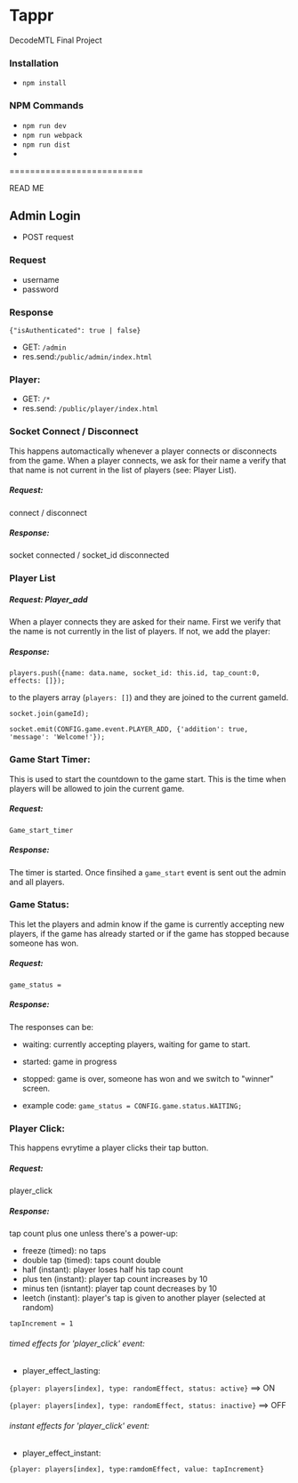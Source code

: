 # Tappr
DecodeMTL Final Project

### Installation
* ```npm install```

### NPM Commands
* ```npm run dev```
* ```npm run webpack```
* ```npm run dist```
* 


==========================

READ ME

## Admin Login
* POST request

### Request
* username
* password

### Response
```{"isAuthenticated": true | false}```

* GET: ```/admin```
* res.send:```/public/admin/index.html```

### Player:
* GET: ```/*```
* res.send: ```/public/player/index.html```


### Socket Connect / Disconnect
This happens automactically whenever a player connects or disconnects from the game.
When a player connects, we ask for their name a verify that that name is not current in the list of players (see: Player List).
##### Request: 
connect / disconnect
##### Response: 
socket connected / socket_id disconnected

### Player List


##### Request: Player_add
When a player connects they are asked for their name. First we verify that the name is not currently in the list of players. If not, we add the player:

##### Response:
```players.push({name: data.name, socket_id: this.id, tap_count:0, effects: []});```

to the players array (```players: []```) and they are joined to the current gameId.

```socket.join(gameId);```

```socket.emit(CONFIG.game.event.PLAYER_ADD, {'addition': true, 'message': 'Welcome!'});```

### Game Start Timer:
This is used to start the countdown to the game start. This is the time when players will be allowed to join the current game.

##### Request:
```Game_start_timer```

##### Response:
The timer is started. Once finsihed a ```game_start``` event is sent out the admin and all players.

### Game Status:
This let the players and admin know if the game is currently accepting new players, if the game has already started or if the game has stopped because someone has won.	

##### Request:
```game_status = ```
##### Response:
The responses can be:
- waiting: currently accepting players, waiting for game to start.
- started: game in progress
- stopped: game is over, someone has won and we switch to "winner" screen.

- example code: ```game_status = CONFIG.game.status.WAITING;```

### Player Click:
This happens evrytime a player clicks their tap button.
##### Request:
player_click

##### Response: 
tap count plus one unless there's a power-up:

* freeze (timed): no taps
* double tap (timed): taps count double
* half (instant): player loses half his tap count
* plus ten (instant): player tap count increases by 10
* minus ten (isntant): player tap count decreases by 10
* leetch (instant): player's tap is given to another player (selected at random)
		

```tapIncrement = 1```

###### timed effects for 'player_click' event:

* player_effect_lasting:
	
```{player: players[index], type: randomEffect, status: active}```   ==> ON

```{player: players[index], type: randomEffect, status: inactive}``` ==> OFF

###### instant effects for 'player_click' event:
	
* player_effect_instant:

```{player: players[index], type:ramdomEffect, value: tapIncrement}```

